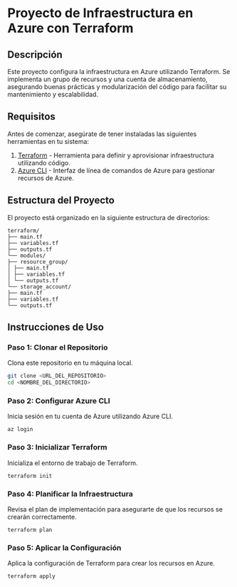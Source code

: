 # Proyecto de Infraestructura en Azure con Terraform

## Descripción

Este proyecto configura la infraestructura en Azure utilizando Terraform. Se implementa un grupo de recursos y una cuenta de almacenamiento, asegurando buenas prácticas y modularización del código para facilitar su mantenimiento y escalabilidad.

## Requisitos

Antes de comenzar, asegúrate de tener instaladas las siguientes herramientas en tu sistema:

1. [Terraform](https://www.terraform.io/downloads.html) - Herramienta para definir y aprovisionar infraestructura utilizando código.
2. [Azure CLI](https://docs.microsoft.com/es-es/cli/azure/install-azure-cli) - Interfaz de línea de comandos de Azure para gestionar recursos de Azure.

## Estructura del Proyecto

El proyecto está organizado en la siguiente estructura de directorios:
```
terraform/
├── main.tf
├── variables.tf
├── outputs.tf
└── modules/
├── resource_group/
│ ├── main.tf
│ ├── variables.tf
│ └── outputs.tf
└── storage_account/
├── main.tf
├── variables.tf
└── outputs.tf
```
## Instrucciones de Uso

### Paso 1: Clonar el Repositorio

Clona este repositorio en tu máquina local.

```sh
git clone <URL_DEL_REPOSITORIO>
cd <NOMBRE_DEL_DIRECTORIO>
```
### Paso 2: Configurar Azure CLI
Inicia sesión en tu cuenta de Azure utilizando Azure CLI.
```
az login
```
### Paso 3: Inicializar Terraform
Inicializa el entorno de trabajo de Terraform.
```
terraform init
```
### Paso 4: Planificar la Infraestructura
Revisa el plan de implementación para asegurarte de que los recursos se crearán correctamente.
```
terraform plan
```
### Paso 5: Aplicar la Configuración
Aplica la configuración de Terraform para crear los recursos en Azure.
```
terraform apply
```

